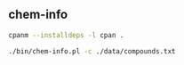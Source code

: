 ## chem-info

```bash
cpanm --installdeps -l cpan .

./bin/chem-info.pl -c ./data/compounds.txt
```
